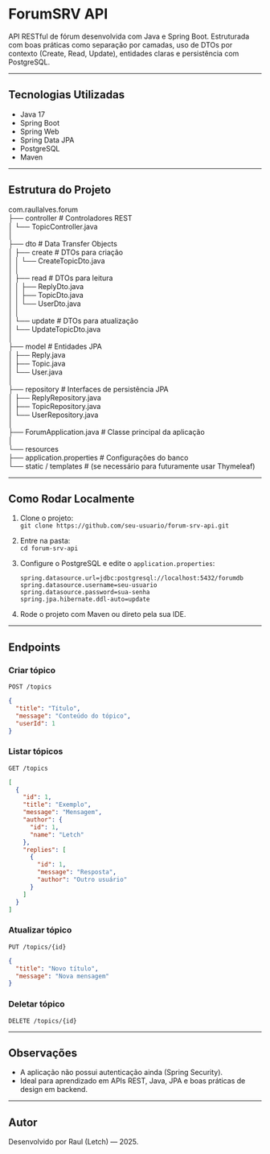 # ForumSRV API

API RESTful de fórum desenvolvida com Java e Spring Boot. Estruturada com boas práticas como separação por camadas, uso de DTOs por contexto (Create, Read, Update), entidades claras e persistência com PostgreSQL.

---

## Tecnologias Utilizadas

- Java 17  
- Spring Boot
- Spring Web  
- Spring Data JPA
- PostgreSQL  
- Maven  

---

## Estrutura do Projeto

com.raullalves.forum  
├── controller                   # Controladores REST  
│   └── TopicController.java  
│  
├── dto                          # Data Transfer Objects  
│   ├── create                   # DTOs para criação  
│   │   └── CreateTopicDto.java  
│   │  
│   ├── read                     # DTOs para leitura  
│   │   ├── ReplyDto.java  
│   │   ├── TopicDto.java  
│   │   └── UserDto.java  
│   │  
│   └── update                   # DTOs para atualização  
│       └── UpdateTopicDto.java  
│  
├── model                        # Entidades JPA  
│   ├── Reply.java  
│   ├── Topic.java  
│   └── User.java  
│  
├── repository                   # Interfaces de persistência JPA  
│   ├── ReplyRepository.java  
│   ├── TopicRepository.java  
│   └── UserRepository.java  
│  
├── ForumApplication.java       # Classe principal da aplicação  
│  
└── resources  
    ├── application.properties   # Configurações do banco  
    └── static / templates       # (se necessário para futuramente usar Thymeleaf)  

---

## Como Rodar Localmente

1. Clone o projeto:  
   `git clone https://github.com/seu-usuario/forum-srv-api.git`

2. Entre na pasta:  
   `cd forum-srv-api`

3. Configure o PostgreSQL e edite o `application.properties`:  
   ```
   spring.datasource.url=jdbc:postgresql://localhost:5432/forumdb  
   spring.datasource.username=seu-usuario  
   spring.datasource.password=sua-senha  
   spring.jpa.hibernate.ddl-auto=update
   ```

4. Rode o projeto com Maven ou direto pela sua IDE.

---

## Endpoints

### Criar tópico  
`POST /topics`  
```json
{
  "title": "Título",
  "message": "Conteúdo do tópico",
  "userId": 1
}
```

### Listar tópicos  
`GET /topics`  
```json
[
  {
    "id": 1,
    "title": "Exemplo",
    "message": "Mensagem",
    "author": {
      "id": 1,
      "name": "Letch"
    },
    "replies": [
      {
        "id": 1,
        "message": "Resposta",
        "author": "Outro usuário"
      }
    ]
  }
]
```

### Atualizar tópico  
`PUT /topics/{id}`  
```json
{
  "title": "Novo título",
  "message": "Nova mensagem"
}
```

### Deletar tópico  
`DELETE /topics/{id}`

---

## Observações

- A aplicação não possui autenticação ainda (Spring Security).  
- Ideal para aprendizado em APIs REST, Java, JPA e boas práticas de design em backend.

---

## Autor

Desenvolvido por Raul (Letch) — 2025.